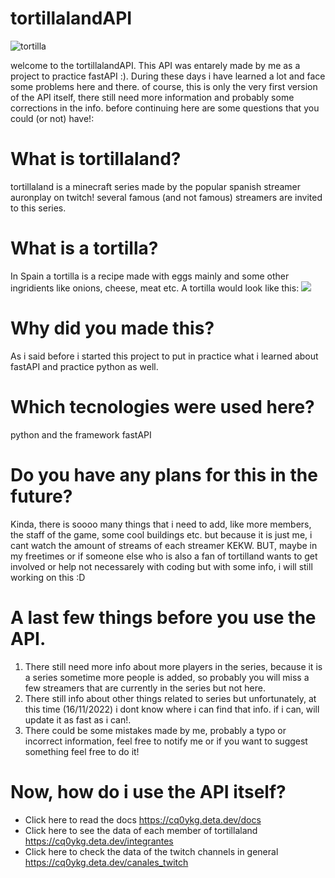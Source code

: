 # tortillalandAPI
![tortilla](https://as01.epimg.net/meristation/imagenes/2022/07/12/noticias/1657631604_317137_1657631684_noticia_normal.jpg "tortilla")

welcome to the tortillalandAPI. This API was entarely made by me as a project to practice fastAPI :). During these days i have learned a lot and face some problems here and there. of course, this is only the very first version of the API itself, there still need more information and probably some corrections in the info. before continuing here are some questions that you could (or not) have!:
# What is  tortillaland?
tortillaland is a minecraft series made by the popular spanish streamer auronplay on twitch! several famous (and not famous) streamers are invited to this series.
# What is a tortilla?
In Spain a tortilla is a recipe made with eggs mainly and some other ingridients like onions, cheese, meat etc. A tortilla would look like this: 
![](https://www.recetasderechupete.com/wp-content/uploads/2020/11/Tortilla-de-patatas-4-768x530.jpg)
# Why did you made this? 
As i said before i started this project to put in practice what i learned about fastAPI and practice python as well.
# Which tecnologies were used here?
python and the framework fastAPI
# Do you have any plans for this in the future?
Kinda, there is soooo many things that i need to add, like more members, the staff of the game, some cool buildings etc. but because it is just me, i cant watch the amount of streams of each streamer KEKW.
BUT, maybe in my freetimes or if someone else who is also a fan of tortilland wants to get involved or help not necessarely with coding but with some info, i will still working on this :D

# A last few things before you use the API.
1. There still need more info about more players in the series, because it is a series  sometime more people is added, so probably you will miss a few streamers that are currently in the series but not here.
2. There still info about other things related to series but unfortunately, at this time (16/11/2022) i dont know where i can find that info. if i can, will update it as fast as i can!.
3. There could be some mistakes made by me, probably a typo or incorrect information, feel free to notify me or if you want to suggest something feel free to do it!

# Now, how do i use the API itself?
- Click here to read the docs
https://cq0ykg.deta.dev/docs
- Click here to see the data of each member of tortillaland
https://cq0ykg.deta.dev/integrantes
- Click here to check the data of the twitch channels in general
https://cq0ykg.deta.dev/canales_twitch

